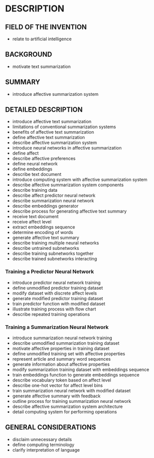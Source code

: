 # DESCRIPTION

## FIELD OF THE INVENTION

- relate to artificial intelligence

## BACKGROUND

- motivate text summarization

## SUMMARY

- introduce affective summarization system

## DETAILED DESCRIPTION

- introduce affective text summarization
- limitations of conventional summarization systems
- benefits of affective text summarization
- define affective text summarization
- describe affective summarization system
- introduce neural networks in affective summarization
- define affect
- describe affective preferences
- define neural network
- define embeddings
- describe text document
- introduce computing system with affective summarization system
- describe affective summarization system components
- describe training data
- describe affect predictor neural network
- describe summarization neural network
- describe embeddings generator
- describe process for generating affective text summary
- receive text document
- receive affect level
- extract embeddings sequence
- determine encoding of words
- generate affective text summary
- describe training multiple neural networks
- describe untrained subnetworks
- describe training subnetworks together
- describe trained subnetworks interacting

### Training a Predictor Neural Network

- introduce predictor neural network training
- define unmodified predictor training dataset
- modify dataset with discrete affect levels
- generate modified predictor training dataset
- train predictor function with modified dataset
- illustrate training process with flow chart
- describe repeated training operations

### Training a Summarization Neural Network

- introduce summarization neural network training
- describe unmodified summarization training dataset
- motivate affective properties in training dataset
- define unmodified training set with affective properties
- represent article and summary word sequences
- generate information about affective properties
- modify summarization training dataset with embeddings sequence
- train embeddings function to generate embeddings sequence
- describe vocabulary token based on affect level
- describe one-hot vector for affect level bins
- train summarization neural network with modified dataset
- generate affective summary with feedback
- outline process for training summarization neural network
- describe affective summarization system architecture
- detail computing system for performing operations

## GENERAL CONSIDERATIONS

- disclaim unnecessary details
- define computing terminology
- clarify interpretation of language

